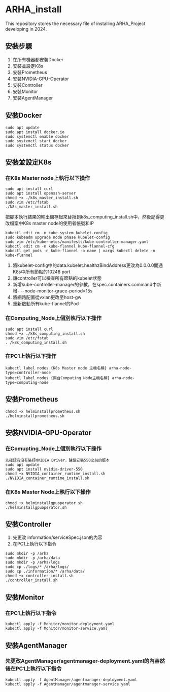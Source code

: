 # ARHA_install
This repository stores the necessary file of installing ARHA_Project developing in 2024.

## 安裝步驟
1. 在所有機器都安裝Docker
2. 安裝並設定K8s
3. 安裝Prometheus
4. 安裝NVIDIA-GPU-Operator
5. 安裝Controller
6. 安裝Monitor
7. 安裝AgentManager

## 安裝Docker
``` bash=
sudo apt update
sudo apt install docker.io
sudo systemctl enable docker
sudo systemctl start docker
sudo systemctl status docker
```

## 安裝並設定K8s
### 在K8s Master node上執行以下操作
``` bash=
sudo apt install curl
sudo apt install openssh-server
chmod +x ./k8s_master_install.sh
sudo vim /etc/fstab
./k8s_master_install.sh
```
把腳本執行結果的輸出儲存起來替換到k8s_computing_install.sh中，然後記得更改檔案中K8s master node的使用者帳號和IP

``` bash=
kubectl edit cm -n kube-system kubelet-config
sudo kubeadm upgrade node phase kubelet-config
sudo vim /etc/kubernetes/manifests/kube-controller-manager.yaml
kubectl edit cm -n kube-flannel kube-flannel-cfg
kubectl get pods -n kube-flannel -o name | xargs kubectl delete -n kube-flannel
```
1. 將kubelet-config中的data.kubelet.healthzBindAddress更改為0.0.0.0開通K8s中所有節點的10248 port
2. 讓controller可以檢查所有節點的kubelet狀態
3. 新增kube-controller-manager的參數，在spec.containers.command中新增- --node-monitor-grace-period=15s
4. 將網路配置從vxlan更改至host-gw
5. 重新啟動所有kube-flannel的Pod

### 在Computing_Node上個別執行以下操作
``` bash=
sudo apt install curl
chmod +x ./k8s_computing_install.sh
sudo vim /etc/fstab
. /k8s_computing_install.sh
```

### 在PC1上執行以下操作
``` bash=
kubectl label nodes {K8s Master node 主機名稱} arha-node-type=controller-node
kubectl label nodes {兩台Computing Node主機名稱} arha-node-type=computing-node
```

## 安裝Prometheus
``` bash=
chmod +x helminstallprometheus.sh
./helminstallprometheus.sh
```

## 安裝NVIDIA-GPU-Operator
### 在Comupting_Node上個別執行以下操作
``` bash=
先確認有沒有裝好NVIDIA Driver，建議安裝550之前的版本
sudo apt update
sudo apt install nvidia-driver-550
chmod +x NVIDIA_container_rumtime_install.sh
./NVIDIA_container_rumtime_install.sh
```
### 在K8s Master Node上執行以下操作
``` bash=
chmod +x helminstallgpuoperator.sh
./helminstallgpuoperator.sh
```
## 安裝Controller
1. 先更改 information/serviceSpec.json的內容
2. 在PC1上執行以下指令
``` bash=
sudo mkdir -p /arha
sudo mkdir -p /arha/data
sudo mkdir -p /arha/logs
sudo cp ./logs/* /arha/logs/
sudo cp ./information/* /arha/data/
chmod +x controller_install.sh
./controller_install.sh
```

## 安裝Monitor
### 在PC1上執行以下指令
``` bash=
kubectl apply -f Monitor/monitor-deployment.yaml
kubectl apply -f Monitor/monitor-service.yaml
```
## 安裝AgentManager
### 先更改AgentManager/agentmanager-deployment.yaml的內容然後在PC1上執行以下指令
``` bash=
kubectl apply -f AgentManager/agentmanager-deployment.yaml
kubectl apply -f AgentManager/agentmanager-service.yaml
```